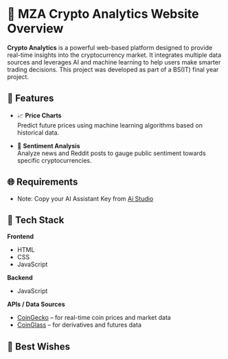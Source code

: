 # 🚀 MZA Crypto Analytics Website Overview

**Crypto Analytics** is a powerful web-based platform designed to provide real-time insights into the cryptocurrency market. It integrates multiple data sources and leverages AI and machine learning to help users make smarter trading decisions. This project was developed as part of a BS(IT) final year project.


## 📌 Features

- 📈 **Price Charts**  
  Predict future prices using machine learning algorithms based on historical data.


- 💬 **Sentiment Analysis**  
  Analyze news and Reddit posts to gauge public sentiment towards specific cryptocurrencies.


## 🌐 Requirements

- Note: Copy your AI Assistant Key from [Ai Studio](https://aistudio.google.com/apikey/)

## 🧰 Tech Stack

**Frontend**  
- HTML  
- CSS  
- JavaScript  

**Backend**  
- JavaScript   

**APIs / Data Sources**  
- [CoinGecko](https://www.coingecko.com/) – for real-time coin prices and market data  
- [CoinGlass](https://www.coinglass.com/) – for derivatives and futures data  

## 📁 Best Wishes 

